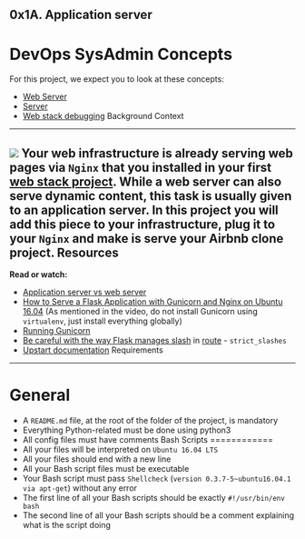 0x1A. Application server
------------------------
**DevOps SysAdmin**
Concepts
========
For this project, we expect you to look at these concepts:
* [Web Server](https://intranet.alxswe.com/concepts/17 "Web Server")
* [Server](https://intranet.alxswe.com/concepts/67 "Server")
* [Web stack debugging](https://intranet.alxswe.com/concepts/68 "Web stack debugging")
Background Context
------------------
![](https://s3.amazonaws.com/alx-intranet.hbtn.io/uploads/medias/2018/9/c7d1ed0a2e10d1b4e9b3.jpg?X-Amz-Algorithm=AWS4-HMAC-SHA256&X-Amz-Credential=AKIARDDGGGOUSBVO6H7D%2F20240611%2Fus-east-1%2Fs3%2Faws4_request&X-Amz-Date=20240611T162213Z&X-Amz-Expires=86400&X-Amz-SignedHeaders=host&X-Amz-Signature=23a5883428c645efd40aabd8d8f563fba727c8a957066a95f624db27509cf2f2)
Your web infrastructure is already serving web pages via `Nginx` that you installed in your first [web stack project](https://intranet.alxswe.com/projects/266 "web stack project"). While a web server can also serve dynamic content, this task is usually given to an application server. In this project you will add this piece to your infrastructure, plug it to your `Nginx` and make is serve your Airbnb clone project.
Resources
---------
**Read or watch:**
* [Application server vs web server](https://www.f5.com/glossary "Application server vs web server")
* [How to Serve a Flask Application with Gunicorn and Nginx on Ubuntu 16.04](https://www.digitalocean.com/community/tutorials/how-to-serve-flask-applications-with-gunicorn-and-nginx-on-ubuntu-16-04 "How to Serve a Flask Application with Gunicorn and Nginx on Ubuntu 16.04") (As mentioned in the video, do not install Gunicorn using `virtualenv`, just install everything globally)
* [Running Gunicorn](https://docs.gunicorn.org/en/latest/run.html "Running Gunicorn")
* [Be careful with the way Flask manages slash](https://werkzeug.palletsprojects.com/en/3.0.x/ "Be careful with the way Flask manages slash") in [route](https://flask.palletsprojects.com/en/3.0.x/api/#flask.Blueprint.route "route") - `strict_slashes`
* [Upstart documentation](https://doc.ubuntu-fr.org/upstart "Upstart documentation")
Requirements
------------
General
=======
* A `README.md` file, at the root of the folder of the project, is mandatory
* Everything Python-related must be done using python3
* All config files must have comments
Bash Scripts
============
* All your files will be interpreted on `Ubuntu 16.04 LTS`
* All your files should end with a new line
* All your Bash script files must be executable
* Your Bash script must pass `Shellcheck` (`version 0.3.7-5~ubuntu16.04.1 via apt-get`) without any error
* The first line of all your Bash scripts should be exactly `#!/usr/bin/env bash`
* The second line of all your Bash scripts should be a comment explaining what is the script doing
